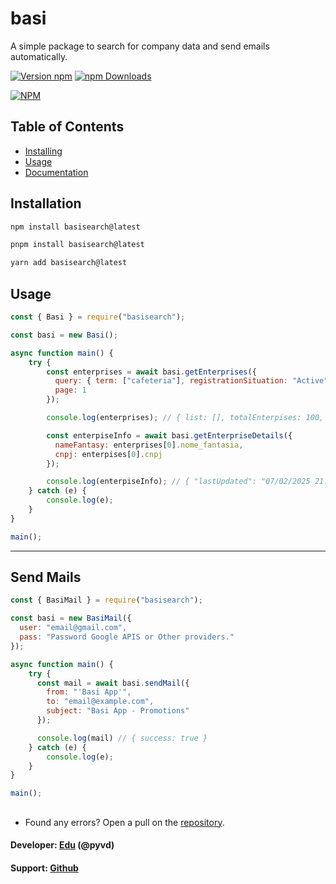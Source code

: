 # basi

A simple package to search for company data and send emails automatically.

[![Version npm](https://img.shields.io/npm/v/basisearch.svg?style=flat-square)](https://www.npmjs.com/package/basisearch)
[![npm Downloads](https://img.shields.io/npm/dm/basisearch.svg?style=flat-square)](https://npmcharts.com/compare/basisearch?minimal=true)

[![NPM](https://nodei.co/npm/basisearch.png?downloads=true&downloadRank=true)](https://nodei.co/npm/basisearch/)

## Table of Contents
- [Installing](#installation)
- [Usage](#usage)
- [Documentation](#documentation-docs)

## Installation
```bash
npm install basisearch@latest
```
```bash
pnpm install basisearch@latest
```
```bash
yarn add basisearch@latest
```

## Usage

``` js
const { Basi } = require("basisearch");

const basi = new Basi(); 

async function main() {
    try { 
        const enterprises = await basi.getEnterprises({
          query: { term: ["cafeteria"], registrationSituation: "Active" },
          page: 1
        });

        console.log(enterprises); // { list: [], totalEnterpises: 100, totalPages: 10, currentPage: 1 }

        const enterpiseInfo = await basi.getEnterpriseDetails({ 
          nameFantasy: enterprises[0].nome_fantasia,
          cnpj: enterpises[0].cnpj
        });

        console.log(enterpiseInfo); // { "lastUpdated": "07/02/2025 21:00", mail: "", number: [] } 
    } catch (e) {
        console.log(e);
    }
}

main();
```
---
## Send Mails
``` js
const { BasiMail } = require("basisearch");

const basi = new BasiMail({
  user: "email@gmail.com",
  pass: "Password Google APIS or Other providers."
}); 

async function main() {
    try { 
      const mail = await basi.sendMail({
        from: "'Basi App'",
        to: "email@example.com",
        subject: "Basi App - Promotions"
      }); 

      console.log(mail) // { success: true }
    } catch (e) {
        console.log(e);
    }
}

main();
```

## 
- Found any errors? Open a pull on the [repository](https://github.com/edudevvv/basi/pulls).

#### Developer: [Edu] (@pyvd) 
#### Support: [Github]

[Edu]: https://github.com/edudevvv
[Github]: https://github.com/edudevvv/basi/pulls